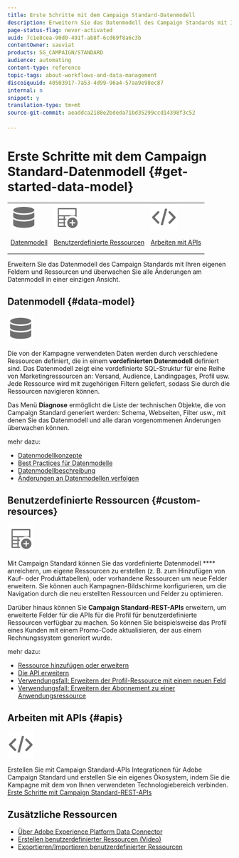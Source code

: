 ```yaml
---
title: Erste Schritte mit dem Campaign Standard-Datenmodell
description: Erweitern Sie das Datenmodell des Campaign Standards mit Ihren eigenen Feldern und Ressourcen und überwachen Sie alle Änderungen am Datenmodell in einer einzigen Ansicht.
page-status-flag: never-activated
uuid: 7c1e8cea-90d0-491f-ab8f-6cd69f8a6c3b
contentOwner: sauviat
products: SG_CAMPAIGN/STANDARD
audience: automating
content-type: reference
topic-tags: about-workflows-and-data-management
discoiquuid: 40503917-7a53-4d99-96a4-57aa9e98ec87
internal: n
snippet: y
translation-type: tm+mt
source-git-commit: aeaddca2188e2bdeda71bd35299ccd14398f3c52

---
```



# Erste Schritte mit dem Campaign Standard-Datenmodell {#get-started-data-model}

<table>
<tr>
<td><img src="assets/do-not-localize/icon_datamodel.svg" width="60px"><p><a href="#data-model">Datenmodell</a></p></td>
<td><img src="assets/do-not-localize/icon_custom.svg" width="60px"><p><a href="#custom-resources">Benutzerdefinierte Ressourcen</a></p></td><td><img src="assets/do-not-localize/icon_api.svg" width="60px"><p><a href="#custom-resources">Arbeiten mit APIs</a></p></td></tr>
</table>

Erweitern Sie das Datenmodell des Campaign Standards mit Ihren eigenen Feldern und Ressourcen und überwachen Sie alle Änderungen am Datenmodell in einer einzigen Ansicht.

## Datenmodell {#data-model}

<img src="assets/do-not-localize/icon_datamodel.svg" width="60px">

Die von der Kampagne verwendeten Daten werden durch verschiedene Ressourcen definiert, die in einem **vordefinierten Datenmodell** definiert sind. Das Datenmodell zeigt eine vordefinierte SQL-Struktur für eine Reihe von Marketingressourcen an: Versand, Audience, Landingpages, Profil usw. Jede Ressource wird mit zugehörigen Filtern geliefert, sodass Sie durch die Ressourcen navigieren können.

Das Menü **Diagnose** ermöglicht die Liste der technischen Objekte, die von Campaign Standard generiert werden: Schema, Webseiten, Filter usw., mit denen Sie das Datenmodell und alle daran vorgenommenen Änderungen überwachen können.

mehr dazu:

* [Datenmodellkonzepte](../../developing/using/data-model-concepts.md)
* [Best Practices für Datenmodelle](../../developing/using/data-model-best-practices.md)
* [Datenmodellbeschreibung](../../developing/using/datamodel-introduction.md)
* [Änderungen an Datenmodellen verfolgen](../../developing/using/monitoring-data-model-changes.md)

## Benutzerdefinierte Ressourcen {#custom-resources}

<img src="assets/do-not-localize/icon_custom.svg" width="60px">

Mit Campaign Standard können Sie das vordefinierte Datenmodell **** anreichern, um eigene Ressourcen zu erstellen (z. B. zum Hinzufügen von Kauf- oder Produkttabellen), oder vorhandene Ressourcen um neue Felder erweitern. Sie können auch Kampagnen-Bildschirme konfigurieren, um die Navigation durch die neu erstellten Ressourcen und Felder zu optimieren.

Darüber hinaus können Sie **Campaign Standard-REST-APIs** erweitern, um erweiterte Felder für die APIs für die Profil für benutzerdefinierte Ressourcen verfügbar zu machen. So können Sie beispielsweise das Profil eines Kunden mit einem Promo-Code aktualisieren, der aus einem Rechnungssystem generiert wurde.

mehr dazu:

* [Ressource hinzufügen oder erweitern](../../developing/using/key-steps-to-add-a-resource.md)
* [Die API erweitern](../../developing/using/about-extending-the-api.md)
* [Verwendungsfall: Erweitern der Profil-Ressource mit einem neuen Feld](../../developing/using/extending-the-profile-resource-with-a-new-field.md)
* [Verwendungsfall: Erweitern der Abonnement zu einer Anwendungsressource](../../developing/using/extending-the-subscriptions-to-an-application-resource.md)

## Arbeiten mit APIs {#apis}

<img src="assets/do-not-localize/icon_api.svg" width="60px">

Erstellen Sie mit Campaign Standard-APIs Integrationen für Adobe Campaign Standard und erstellen Sie ein eigenes Ökosystem, indem Sie die Kampagne mit dem von Ihnen verwendeten Technologiebereich verbinden. [Erste Schritte mit Campaign Standard-REST-APIs](../../api/using/about-campaign-standard-apis.md)

## Zusätzliche Ressourcen

* [Über Adobe Experience Platform Data Connector](../../developing/using/aep-about-data-connector.md)
* [Erstellen benutzerdefinierter Ressourcen (Video)](https://docs.adobe.com/content/help/en/campaign-standard-learn/tutorials/developing/custom-resources-develop/creating-custom-resources.html)
* [Exportieren/Importieren benutzerdefinierter Ressourcen](https://helpx.adobe.com/campaign/kb/acs-get-started-with-cusres.html)
